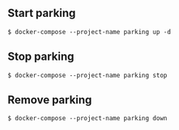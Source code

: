 
## Start parking

    $ docker-compose --project-name parking up -d
    
## Stop parking    
    
    $ docker-compose --project-name parking stop
    
## Remove parking    
    
    $ docker-compose --project-name parking down    